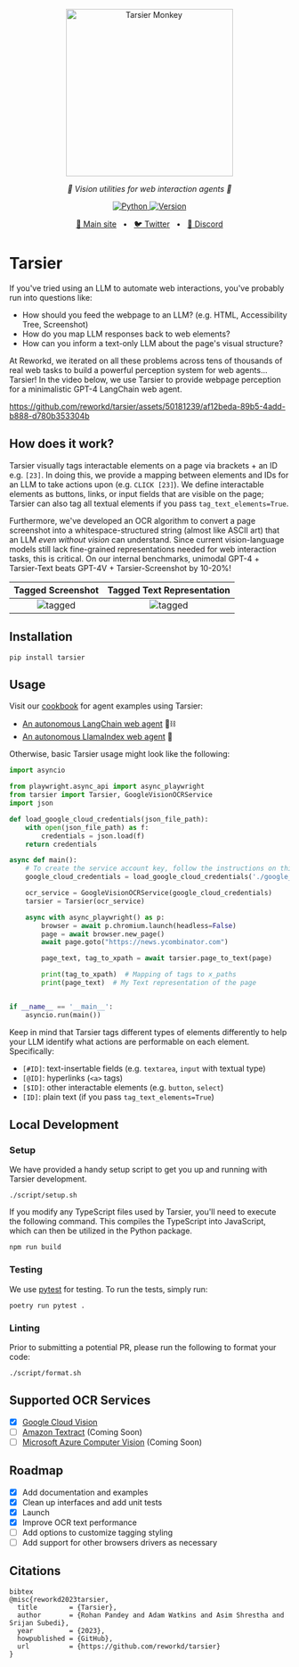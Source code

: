 <p align="center">
  <img src="https://raw.githubusercontent.com/reworkd/Tarsier/main/.github/assets/tarsier.png" height="300" alt="Tarsier Monkey" />
</p>
<p align="center">
  <em>🙈 Vision utilities for web interaction agents 🙈</em>
</p>
<p align="center">
    <a href="https://pypi.org/project/tarsier/" target="_blank">
        <img alt="Python" src="https://img.shields.io/badge/python-3670A0?style=for-the-badge&logo=python&logoColor=ffdd54" />
        <img alt="Version" src="https://img.shields.io/pypi/v/tarsier?style=for-the-badge&color=3670A0">
    </a>
</p>
<p align="center">
<a href="https://reworkd.ai/">🔗 Main site</a>
<span>&nbsp;&nbsp;•&nbsp;&nbsp;</span>
<a href="https://twitter.com/khoomeik/status/1723432848739483976">🐦 Twitter</a>
<span>&nbsp;&nbsp;•&nbsp;&nbsp;</span>
<a href="https://discord.gg/gcmNyAAFfV">📢 Discord</a>
</p>

# Tarsier

If you've tried using an LLM to automate web interactions, you've probably run into questions like:

- How should you feed the webpage to an LLM? (e.g. HTML, Accessibility Tree, Screenshot)
- How do you map LLM responses back to web elements?
- How can you inform a text-only LLM about the page's visual structure?

At Reworkd, we iterated on all these problems across tens of thousands of real web tasks to build a powerful perception system for web agents... Tarsier!
In the video below, we use Tarsier to provide webpage perception for a minimalistic GPT-4 LangChain web agent.

https://github.com/reworkd/tarsier/assets/50181239/af12beda-89b5-4add-b888-d780b353304b

## How does it work?

Tarsier visually tags interactable elements on a page via brackets + an ID e.g. `[23]`.
In doing this, we provide a mapping between elements and IDs for an LLM to take actions upon (e.g. `CLICK [23]`).
We define interactable elements as buttons, links, or input fields that are visible on the page; Tarsier can also tag all textual elements if you pass `tag_text_elements=True`.

Furthermore, we've developed an OCR algorithm to convert a page screenshot into a whitespace-structured string (almost like ASCII art) that an LLM *even without vision* can understand.
Since current vision-language models still lack fine-grained representations needed for web interaction tasks, this is critical.
On our internal benchmarks, unimodal GPT-4 + Tarsier-Text beats GPT-4V + Tarsier-Screenshot by 10-20%!

Tagged Screenshot             |  Tagged Text Representation
:-------------------------:|:-------------------------:
![tagged](https://github.com/reworkd/tarsier/blob/main/.github/assets/tagged.png)  |  ![tagged](https://github.com/reworkd/tarsier/blob/main/.github/assets/tagged_text.png)


## Installation

```shell
pip install tarsier
```

## Usage

Visit our [cookbook](https://github.com/reworkd/Tarsier/tree/main/cookbook) for agent examples using Tarsier:

- [An autonomous LangChain web agent](https://github.com/reworkd/tarsier/blob/main/cookbook/langchain-web-agent.ipynb) 🦜⛓️
- [An autonomous LlamaIndex web agent](https://github.com/reworkd/tarsier/blob/main/cookbook/llama-index-web-agent.ipynb) 🦙

Otherwise, basic Tarsier usage might look like the following:

```python
import asyncio

from playwright.async_api import async_playwright
from tarsier import Tarsier, GoogleVisionOCRService
import json

def load_google_cloud_credentials(json_file_path):
    with open(json_file_path) as f:
        credentials = json.load(f)
    return credentials

async def main():
    # To create the service account key, follow the instructions on this SO answer https://stackoverflow.com/a/46290808/1780891
    google_cloud_credentials = load_google_cloud_credentials('./google_service_acc_key.json')

    ocr_service = GoogleVisionOCRService(google_cloud_credentials)
    tarsier = Tarsier(ocr_service)

    async with async_playwright() as p:
        browser = await p.chromium.launch(headless=False)
        page = await browser.new_page()
        await page.goto("https://news.ycombinator.com")

        page_text, tag_to_xpath = await tarsier.page_to_text(page)

        print(tag_to_xpath)  # Mapping of tags to x_paths
        print(page_text)  # My Text representation of the page


if __name__ == '__main__':
    asyncio.run(main())
```

Keep in mind that Tarsier tags different types of elements differently to help your LLM identify what actions are performable on each element. Specifically:
- `[#ID]`: text-insertable fields (e.g. `textarea`, `input` with textual type)
- `[@ID]`: hyperlinks (`<a>` tags)
- `[$ID]`: other interactable elements (e.g. `button`, `select`)
- `[ID]`: plain text (if you pass `tag_text_elements=True`)

## Local Development

### Setup

We have provided a handy setup script to get you up and running with Tarsier development.

```shell
./script/setup.sh
```

If you modify any TypeScript files used by Tarsier, you'll need to execute the following command.
This compiles the TypeScript into JavaScript, which can then be utilized in the Python package.

```shell
npm run build
```

### Testing

We use [pytest](https://docs.pytest.org) for testing. To run the tests, simply run:

```shell
poetry run pytest .
```

### Linting

Prior to submitting a potential PR, please run the following to format your code:

```shell
./script/format.sh
```

## Supported OCR Services

- [x] [Google Cloud Vision](https://cloud.google.com/vision)
- [ ] [Amazon Textract](https://aws.amazon.com/textract/) (Coming Soon)
- [ ] [Microsoft Azure Computer Vision](https://azure.microsoft.com/en-us/services/cognitive-services/computer-vision/) (Coming Soon)

## Roadmap

- [x] Add documentation and examples
- [x] Clean up interfaces and add unit tests
- [x] Launch
- [x] Improve OCR text performance
- [ ] Add options to customize tagging styling
- [ ] Add support for other browsers drivers as necessary

## Citations

```
bibtex
@misc{reworkd2023tarsier,
  title        = {Tarsier},
  author       = {Rohan Pandey and Adam Watkins and Asim Shrestha and Srijan Subedi},
  year         = {2023},
  howpublished = {GitHub},
  url          = {https://github.com/reworkd/tarsier}
}
```
